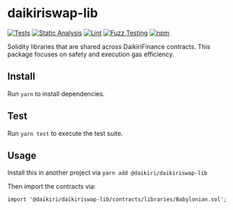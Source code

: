 # daikiriswap-lib

[![Tests](https://github.com/DaikiriFinance/daikiriswap-lib/workflows/Tests/badge.svg)](https://github.com/DaikiriFinance/daikiriswap-lib/actions?query=workflow%3ATests)
[![Static Analysis](https://github.com/DaikiriFinance/daikiriswap-lib/workflows/Static%20Analysis/badge.svg)](https://github.com/DaikiriFinance/daikiriswap-lib/actions?query=workflow%3A%22Static+Analysis%22)
[![Lint](https://github.com/DaikiriFinance/daikiriswap-lib/workflows/Lint/badge.svg)](https://github.com/DaikiriFinance/daikiriswap-lib/actions?query=workflow%3ALint)
[![Fuzz Testing](https://github.com/DaikiriFinance/daikiriswap-lib/workflows/Fuzz%20Testing/badge.svg)](https://github.com/DaikiriFinance/daikiriswap-lib/actions?query=workflow%3A%22Fuzz+Testing%22)
[![npm](https://img.shields.io/npm/v/@daikiriswap/lib)](https://unpkg.com/@daikiriswap/lib@latest/)

Solidity libraries that are shared across DaikiriFinance contracts. This package focuses on safety and execution gas efficiency.

## Install

Run `yarn` to install dependencies.

## Test

Run `yarn test` to execute the test suite.

## Usage

Install this in another project via `yarn add @daikiri/daikiriswap-lib`

Then import the contracts via:

```solidity
import '@daikiri/daikiriswap-lib/contracts/libraries/Babylonian.sol';

```
